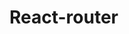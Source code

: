 <!--
 * @Author: your name
 * @Date: 2020-11-12 10:26:20
 * @LastEditTime: 2020-11-12 10:26:32
 * @LastEditors: your name
 * @Description: In User Settings Edit
 * @FilePath: \react-note\react-router.md
-->

# React-router
